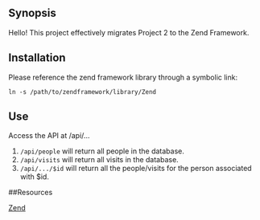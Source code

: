 ## Synopsis

Hello! This project effectively migrates Project 2 to the Zend Framework.

## Installation

Please reference the zend framework library through a symbolic link:

```ln -s /path/to/zendframework/library/Zend```

## Use

Access the API at /api/...
1. ```/api/people``` will return all people in the database.
2. ```/api/visits``` will return all visits in the database.
3. ```/api/.../$id``` will return all the people/visits for the person associated with $id.

##Resources

[Zend](www.framework.zend.com)

